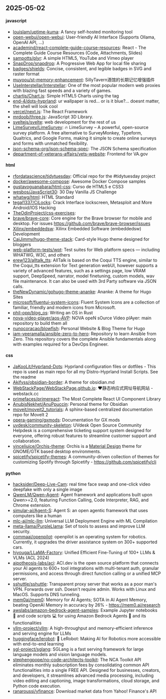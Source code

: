 ## 2025-05-02

#### javascript
* [louislam/uptime-kuma](https://github.com/louislam/uptime-kuma): A fancy self-hosted monitoring tool
* [open-webui/open-webui](https://github.com/open-webui/open-webui): User-friendly AI Interface (Supports Ollama, OpenAI API, ...)
* [academind/react-complete-guide-course-resources](https://github.com/academind/react-complete-guide-course-resources): React - The Complete Guide Course Resources (Code, Attachments, Slides)
* [sampotts/plyr](https://github.com/sampotts/plyr): A simple HTML5, YouTube and Vimeo player
* [SnapDrop/snapdrop](https://github.com/SnapDrop/snapdrop): A Progressive Web App for local file sharing
* [badges/shields](https://github.com/badges/shields): Concise, consistent, and legible badges in SVG and raster format
* [muyoou/st-memory-enhancement](https://github.com/muyoou/st-memory-enhancement): SillyTavern酒馆的长期记忆增强插件
* [UseInterstellar/Interstellar](https://github.com/UseInterstellar/Interstellar): One of the most popular modern web proxies with blazing fast speeds and a variety of games.
* [chartjs/Chart.js](https://github.com/chartjs/Chart.js): Simple HTML5 Charts using the <canvas> tag
* [end-4/dots-hyprland](https://github.com/end-4/dots-hyprland): ur wallpaper is red... or is it blue?... doesnt matter, the shell will look cool
* [vercel/next.js](https://github.com/vercel/next.js): The React Framework
* [mrdoob/three.js](https://github.com/mrdoob/three.js): JavaScript 3D Library.
* [sveltejs/svelte](https://github.com/sveltejs/svelte): web development for the rest of us
* [LimeSurvey/LimeSurvey](https://github.com/LimeSurvey/LimeSurvey): 🔥 LimeSurvey – A powerful, open-source survey platform. A free alternative to SurveyMonkey, Typeform, Qualtrics, and Google Forms, making it simple to create online surveys and forms with unmatched flexibility.
* [json-schema-org/json-schema-spec](https://github.com/json-schema-org/json-schema-spec): The JSON Schema specification
* [department-of-veterans-affairs/vets-website](https://github.com/department-of-veterans-affairs/vets-website): Frontend for VA.gov

#### html
* [rfordatascience/tidytuesday](https://github.com/rfordatascience/tidytuesday): Official repo for the #tidytuesday project
* [docker/awesome-compose](https://github.com/docker/awesome-compose): Awesome Docker Compose samples
* [gustavoguanabara/html-css](https://github.com/gustavoguanabara/html-css): Curso de HTML5 e CSS3
* [wesbos/JavaScript30](https://github.com/wesbos/JavaScript30): 30 Day Vanilla JS Challenge
* [whatwg/html](https://github.com/whatwg/html): HTML Standard
* [tegal1337/CiLocks](https://github.com/tegal1337/CiLocks): Crack Interface lockscreen, Metasploit and More Android/IOS Hacking
* [TheOdinProject/css-exercises](https://github.com/TheOdinProject/css-exercises): 
* [brave/brave-core](https://github.com/brave/brave-core): Core engine for the Brave browser for mobile and desktop. For issues https://github.com/brave/brave-browser/issues
* [Xilinx/embeddedsw](https://github.com/Xilinx/embeddedsw): Xilinx Embedded Software (embeddedsw) Development
* [CaiJimmy/hugo-theme-stack](https://github.com/CaiJimmy/hugo-theme-stack): Card-style Hugo theme designed for bloggers
* [web-platform-tests/wpt](https://github.com/web-platform-tests/wpt): Test suites for Web platform specs — including WHATWG, W3C, and others
* [erew123/alltalk_tts](https://github.com/erew123/alltalk_tts): AllTalk is based on the Coqui TTS engine, similar to the Coqui_tts extension for Text generation webUI, however supports a variety of advanced features, such as a settings page, low VRAM support, DeepSpeed, narrator, model finetuning, custom models, wav file maintenance. It can also be used with 3rd Party software via JSON calls.
* [theNewDynamic/gohugo-theme-ananke](https://github.com/theNewDynamic/gohugo-theme-ananke): Ananke: A theme for Hugo Sites
* [microsoft/fluentui-system-icons](https://github.com/microsoft/fluentui-system-icons): Fluent System Icons are a collection of familiar, friendly and modern icons from Microsoft.
* [phil-opp/blog_os](https://github.com/phil-opp/blog_os): Writing an OS in Rust
* [nova-video-player/aos-AVP](https://github.com/nova-video-player/aos-AVP): NOVA opeN sOurce Video plAyer: main repository to build them all
* [nunocoracao/blowfish](https://github.com/nunocoracao/blowfish): Personal Website & Blog Theme for Hugo
* [iam-veeramalla/ansible-zero-to-hero](https://github.com/iam-veeramalla/ansible-zero-to-hero): Repository to learn Ansible from Zero. This repository covers the complete Ansible fundamentals along with examples required for a DevOps Engineer.

#### css
* [JaKooLit/Hyprland-Dots](https://github.com/JaKooLit/Hyprland-Dots): Hyprland configuration files or dotfiles - This repo is used as main repo for all my Distro-Hyprland Install Scripts. See the readme
* [Akifyss/obsidian-border](https://github.com/Akifyss/obsidian-border): A theme for obsidian.md
* [WebStackPage/WebStackPage.github.io](https://github.com/WebStackPage/WebStackPage.github.io): ❤️静态响应式网址导航网站 - webstack.cc
* [primefaces/primereact](https://github.com/primefaces/primereact): The Most Complete React UI Component Library
* [AnubisNekhet/AnuPpuccin](https://github.com/AnubisNekhet/AnuPpuccin): Personal theme for Obsidian
* [moveit/moveit2_tutorials](https://github.com/moveit/moveit2_tutorials): A sphinx-based centralized documentation repo for MoveIt 2
* [opera-gaming/gxmods](https://github.com/opera-gaming/gxmods): Documentation for GX mods
* [uvdesk/community-skeleton](https://github.com/uvdesk/community-skeleton): UVdesk Open Source Community Helpdesk is a comprehensive ticketing support system designed for everyone, offering robust features to streamline customer support and collaboration.
* [vinceliuice/Orchis-theme](https://github.com/vinceliuice/Orchis-theme): Orchis is a [Material Design](https://material.io) theme for GNOME/GTK based desktop environments.
* [spicetify/spicetify-themes](https://github.com/spicetify/spicetify-themes): A community-driven collection of themes for customizing Spotify through Spicetify - https://github.com/spicetify/cli

#### python
* [hacksider/Deep-Live-Cam](https://github.com/hacksider/Deep-Live-Cam): real time face swap and one-click video deepfake with only a single image
* [QwenLM/Qwen-Agent](https://github.com/QwenLM/Qwen-Agent): Agent framework and applications built upon Qwen>=2.0, featuring Function Calling, Code Interpreter, RAG, and Chrome extension.
* [simular-ai/Agent-S](https://github.com/simular-ai/Agent-S): Agent S: an open agentic framework that uses computers like a human
* [mlc-ai/mlc-llm](https://github.com/mlc-ai/mlc-llm): Universal LLM Deployment Engine with ML Compilation
* [meta-llama/PurpleLlama](https://github.com/meta-llama/PurpleLlama): Set of tools to assess and improve LLM security.
* [commaai/openpilot](https://github.com/commaai/openpilot): openpilot is an operating system for robotics. Currently, it upgrades the driver assistance system on 300+ supported cars.
* [hiyouga/LLaMA-Factory](https://github.com/hiyouga/LLaMA-Factory): Unified Efficient Fine-Tuning of 100+ LLMs & VLMs (ACL 2024)
* [aipotheosis-labs/aci](https://github.com/aipotheosis-labs/aci): ACI.dev is the open source platform that connects your AI agents to 600+ tool integrations with multi-tenant auth, granular permissions, and access through direct function calling or a unified MCP server.
* [sshuttle/sshuttle](https://github.com/sshuttle/sshuttle): Transparent proxy server that works as a poor man's VPN. Forwards over ssh. Doesn't require admin. Works with Linux and MacOS. Supports DNS tunneling.
* [mem0ai/mem0](https://github.com/mem0ai/mem0): Memory for AI Agents; SOTA in AI Agent Memory, beating OpenAI Memory in accuracy by 26% - https://mem0.ai/research
* [awslabs/amazon-bedrock-agent-samples](https://github.com/awslabs/amazon-bedrock-agent-samples): Example Jupyter notebooks 📓 and code scripts 💻 for using Amazon Bedrock Agents 🤖 and its functionalities
* [vllm-project/vllm](https://github.com/vllm-project/vllm): A high-throughput and memory-efficient inference and serving engine for LLMs
* [huggingface/lerobot](https://github.com/huggingface/lerobot): 🤗 LeRobot: Making AI for Robotics more accessible with end-to-end learning
* [sgl-project/sglang](https://github.com/sgl-project/sglang): SGLang is a fast serving framework for large language models and vision language models.
* [stephengpope/no-code-architects-toolkit](https://github.com/stephengpope/no-code-architects-toolkit): The NCA Toolkit API eliminates monthly subscription fees by consolidating common API functionalities into a single FREE API. Designed for businesses, creators, and developers, it streamlines advanced media processing, including video editing and captioning, image transformations, cloud storage, and Python code execution.
* [ranaroussi/yfinance](https://github.com/ranaroussi/yfinance): Download market data from Yahoo! Finance's API
